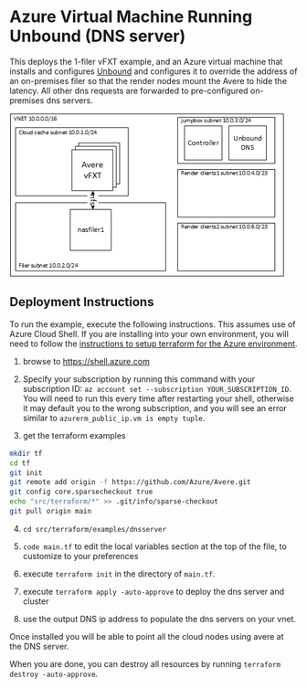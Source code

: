 # Azure Virtual Machine Running Unbound (DNS server)

This deploys the 1-filer vFXT example, and an Azure virtual machine that installs and configures [Unbound](https://nlnetlabs.nl/projects/unbound/about/) and configures it to override the address of an on-premises filer so that the render nodes mount the Avere to hide the latency.  All other dns requests are forwarded to pre-configured on-premises dns servers.

![The architecture](../../../../docs/images/terraform/1filerdns.png)

## Deployment Instructions

To run the example, execute the following instructions.  This assumes use of Azure Cloud Shell.  If you are installing into your own environment, you will need to follow the [instructions to setup terraform for the Azure environment](https://docs.microsoft.com/en-us/azure/terraform/terraform-install-configure).

1. browse to https://shell.azure.com

2. Specify your subscription by running this command with your subscription ID:  ```az account set --subscription YOUR_SUBSCRIPTION_ID```.  You will need to run this every time after restarting your shell, otherwise it may default you to the wrong subscription, and you will see an error similar to `azurerm_public_ip.vm is empty tuple`.

3. get the terraform examples
```bash
mkdir tf
cd tf
git init
git remote add origin -f https://github.com/Azure/Avere.git
git config core.sparsecheckout true
echo "src/terraform/*" >> .git/info/sparse-checkout
git pull origin main
```

4. `cd src/terraform/examples/dnsserver`

7. `code main.tf` to edit the local variables section at the top of the file, to customize to your preferences

8. execute `terraform init` in the directory of `main.tf`.

9. execute `terraform apply -auto-approve` to deploy the dns server and cluster

10. use the output DNS ip address to populate the dns servers on your vnet.

Once installed you will be able to point all the cloud nodes using avere at the DNS server.

When you are done, you can destroy all resources by running `terraform destroy -auto-approve`.